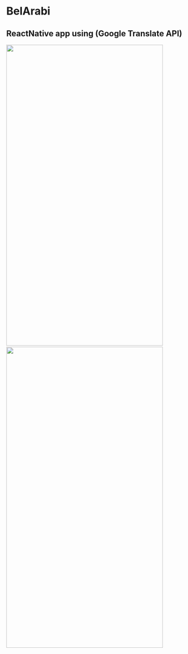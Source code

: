 # BelArabi

## ReactNative app using (Google Translate API)

<img src="https://user-images.githubusercontent.com/67501111/218476488-a5e37506-0c82-498d-a1ea-9e438e5a7eea.jpg" width='414' height='796'></img>
&nbsp; 
<img src="https://user-images.githubusercontent.com/67501111/218476492-cc13c02d-08d8-41cb-9d7a-11682fd2fb4b.jpg" width='414' height='796'></img>
